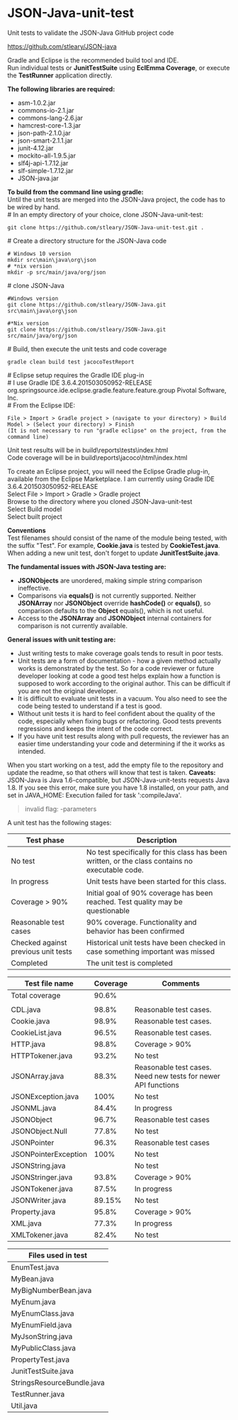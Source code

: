 # JSON-Java-unit-test

Unit tests to validate the JSON-Java GitHub project code<br>

https://github.com/stleary/JSON-java<br>

Gradle and Eclipse is the recommended build tool and IDE.<br>
Run individual tests or <b>JunitTestSuite</b> using <b>EclEmma Coverage</b>, or execute the **TestRunner** application directly.<br>

**The following libraries are required:**<br>
* asm-1.0.2.jar<br>
* commons-io-2.1.jar<br>
* commons-lang-2.6.jar<br>
* hamcrest-core-1.3.jar<br>
* json-path-2.1.0.jar<br>
* json-smart-2.1.1.jar<br>
* junit-4.12.jar<br>
* mockito-all-1.9.5.jar<br>
* slf4j-api-1.7.12.jar<br>
* slf-simple-1.7.12.jar<br>
* JSON-java.jar<br>
 
**To build from the command line using gradle:**<br>
Until the unit tests are merged into the JSON-Java project, the code has to be wired by hand. <br>
\# In an empty directory of your choice, clone JSON-Java-unit-test:<br>
````
git clone https://github.com/stleary/JSON-Java-unit-test.git .
````
\# Create a directory structure for the JSON-Java code
````
# Windows 10 version
mkdir src\main\java\org\json
# *nix version
mkdir -p src/main/java/org/json
````
\# clone JSON-Java 
````
#Windows version
git clone https://github.com/stleary/JSON-Java.git src\main\java\org\json

#*Nix version
git clone https://github.com/stleary/JSON-Java.git src/main/java/org/json
````
\# Build, then execute the unit tests and code coverage
````
gradle clean build test jacocoTestReport

````
\# Eclipse setup requires the Gradle IDE plug-in<br>
\# I use Gradle IDE	3.6.4.201503050952-RELEASE	org.springsource.ide.eclipse.gradle.feature.feature.group	Pivotal Software, Inc.<br>
\# From the Eclipse IDE:
````
File > Import > Gradle project > (navigate to your directory) > Build Model > (Select your directory) > Finish
(It is not necessary to run "gradle eclipse" on the project, from the command line)
````

Unit test results will be in build\reports\tests\index.html<br>
Code coverage will be in build\reports\jacoco\html\index.html

To create an Eclipse project, you will need the Eclipse Gradle plug-in, available from the Eclipse Marketplace. I am currently using Gradle IDE	3.6.4.201503050952-RELEASE<br>
Select File > Import > Gradle > Gradle project <br>
Browse to the directory where you cloned JSON-Java-unit-test<br>
Select Build model<br>
Select built project<br>

<b>Conventions</b><br>
Test filenames should consist of the name of the module being tested, with the suffix "Test". 
For example, <b>Cookie.java</b> is tested by <b>CookieTest.java</b>.
When adding a new unit test, don't forget to update <b>JunitTestSuite.java</b>.

<b>The fundamental issues with JSON-Java testing are:</b><br>
* <b>JSONObjects</b> are unordered, making simple string comparison ineffective. 
* Comparisons via **equals()** is not currently supported. Neither <b>JSONArray</b> nor <b>JSONObject</b> override <b>hashCode()</b> or <b>equals()</b>, so comparison defaults to the <b>Object</b> equals(), which is not useful.
* Access to the <b>JSONArray</b> and <b>JSONObject</b> internal containers for comparison is not currently available.

<b>General issues with unit testing are:</b><br>
* Just writing tests to make coverage goals tends to result in poor tests. 
* Unit tests are a form of documentation - how a given method actually works is demonstrated by the test. So for a code reviewer or future developer looking at code a good test helps explain how a function is supposed to work according to the original author. This can be difficult if you are not the original developer.
*	It is difficult to evaluate unit tests in a vacuum. You also need to see the code being tested to understand if a test is good. 
* Without unit tests it is hard to feel confident about the quality of the code, especially when fixing bugs or refactoring. Good tests prevents regressions and keeps the intent of the code correct.
* If you have unit test results along with pull requests, the reviewer has an easier time understanding your code and determining if the it works as intended.

When you start working on a test, add the empty file to the repository and update the readme, so that others will know that test is taken.
**Caveats:**
JSON-Java is Java 1.6-compatible, but JSON-Java-unit-tests requests Java 1.8. If you see this error, make sure you have 1.8 installed, on your path, and set in JAVA_HOME:
Execution failed for task ':compileJava'.
> invalid flag: -parameters


A unit test has the following stages:

| Test phase |Description |
|----|----|
| No test | No test specifically for this class has been written, or the class contains no executable code. |
| In progress | Unit tests have been started for this class. |
| Coverage > 90% | Initial goal of 90% coverage has been reached. Test quality may be questionable |
| Reasonable test cases | 90% coverage. Functionality and behavior has been confirmed |
| Checked against previous unit tests | Historical unit tests have been checked in case something important was missed |
| Completed | The unit test is completed |


| Test file name  | Coverage | Comments |
| ------------- | ------------- | ---- |
| Total coverage | 90.6% | | | 
| | | | 
| CDL.java | 98.8% | Reasonable test cases.  |
| Cookie.java  | 98.9%   | Reasonable test cases. |
| CookieList.java |96.5% | Reasonable test cases. |
| HTTP.java | 98.8%| Coverage > 90% | 
| HTTPTokener.java |93.2% | No test   | 
| JSONArray.java |88.3% | Reasonable test cases. Need new tests for newer API functions | 
| JSONException.java | 100% | No test |
| JSONML.java | 84.4%| In progress | 
| JSONObject | 96.7% | Reasonable test cases | 
| JSONObject.Null | 77.8% | No test  | 
| JSONPointer | 96.3% | Reasonable test cases  | 
| JSONPointerException | 100% | No test  | 
| JSONString.java | | No test  | 
| JSONStringer.java | 93.8%| Coverage > 90% | 
| JSONTokener.java | 87.5% | In progress | 
| JSONWriter.java | 89.15% | No test | 
| Property.java  | 95.8%  | Coverage > 90% |
| XML.java | 77.3% | In progress |
| XMLTokener.java| 82.4%| No test  | 

| Files used in test |
| ------------- |  
| EnumTest.java |
| MyBean.java |
| MyBigNumberBean.java |
| MyEnum.java |
| MyEnumClass.java |
| MyEnumField.java |
| MyJsonString.java |
| MyPublicClass.java |
| PropertyTest.java |
| JunitTestSuite.java | 
| StringsResourceBundle.java | 
| TestRunner.java | 
| Util.java | 


